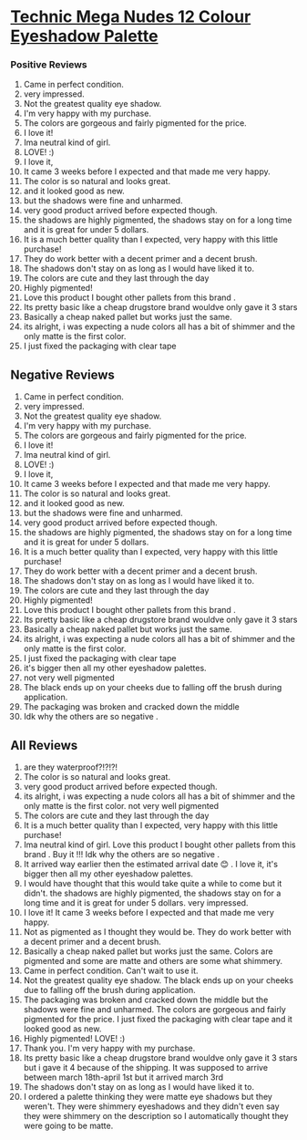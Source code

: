 # [Technic Mega Nudes 12 Colour Eyeshadow Palette](https://products.checkmycream.com/products/Technic-Mega-Nudes-12-Colour-Eyeshadow-Palette.html)

### Positive Reviews

<ol>
      <li>Came in perfect condition.</li>
      <li>very impressed.</li>
      <li>Not the greatest quality eye shadow.</li>
      <li>I&#x27;m very happy with my purchase.</li>
      <li>The colors are gorgeous and fairly pigmented for the price.</li>
      <li>I love it!</li>
      <li>Ima neutral kind of girl.</li>
      <li>LOVE! :)</li>
      <li>I love it,  </li>
      <li>It came 3 weeks before I expected and that made me very happy.</li>
      <li>The color is so natural and looks great.</li>
      <li>and it looked good as new.</li>
      <li>but the shadows were fine and unharmed.</li>
      <li>very good product arrived before expected though.</li>
      <li>the shadows are highly pigmented, the shadows stay on for a long time and it is great for under 5 dollars.</li>
      <li>It is a much better quality than I expected, very happy with this little purchase!</li>
      <li>They do work better with a decent primer and a decent brush.</li>
      <li>The shadows don&#x27;t stay on as long as I would have liked it to.</li>
      <li>The colors are cute and they last through the day</li>
      <li>Highly pigmented!</li>
      <li>Love this product I bought other pallets from this brand .</li>
      <li>Its pretty basic like a cheap drugstore brand wouldve only gave it 3 stars</li>
      <li>Basically a cheap naked pallet but works just the same.</li>
      <li>its alright, i was expecting a nude colors all has a bit of shimmer and the only matte is the first color.</li>
      <li>I just fixed the packaging with clear tape</li>
</ol>


<h2>Negative Reviews</h2>
<ol>
<li> Came in perfect condition.</li>
<li> very impressed.</li>
<li> Not the greatest quality eye shadow.</li>
<li> I&#x27;m very happy with my purchase.</li>
<li> The colors are gorgeous and fairly pigmented for the price.</li>
<li> I love it!</li>
<li> Ima neutral kind of girl.</li>
<li> LOVE! :)</li>
<li> I love it,  </li>
<li> It came 3 weeks before I expected and that made me very happy.</li>
<li> The color is so natural and looks great.</li>
<li> and it looked good as new.</li>
<li> but the shadows were fine and unharmed.</li>
<li> very good product arrived before expected though.</li>
<li> the shadows are highly pigmented, the shadows stay on for a long time and it is great for under 5 dollars.</li>
<li> It is a much better quality than I expected, very happy with this little purchase!</li>
<li> They do work better with a decent primer and a decent brush.</li>
<li> The shadows don&#x27;t stay on as long as I would have liked it to.</li>
<li> The colors are cute and they last through the day</li>
<li> Highly pigmented!</li>
<li> Love this product I bought other pallets from this brand .</li>
<li> Its pretty basic like a cheap drugstore brand wouldve only gave it 3 stars</li>
<li> Basically a cheap naked pallet but works just the same.</li>
<li> its alright, i was expecting a nude colors all has a bit of shimmer and the only matte is the first color.</li>
<li> I just fixed the packaging with clear tape</li>
<li> it&#x27;s bigger then all my other eyeshadow palettes.</li>
<li> not very well pigmented</li>
<li> The black ends up on your cheeks due to falling off the brush during application.</li>
<li> The packaging was broken and cracked down the middle</li>
<li> Idk why the others are so negative .</li>
</ol>

<h2>All Reviews</h2>

<ol>
    <li> are they waterproof?!?!?!</li>
    <li> The color is so natural and looks great.</li>
    <li> very good product arrived before expected though.</li>
    <li> its alright, i was expecting a nude colors all has a bit of shimmer and the only matte is the first color. not very well pigmented</li>
    <li> The colors are cute and they last through the day</li>
    <li> It is a much better quality than I expected, very happy with this little purchase!</li>
    <li> Ima neutral kind of girl. Love this product I bought other pallets from this brand . Buy it !!! Idk why the others are so negative .</li>
    <li> It arrived way earlier then the estimated arrival date 😊 . I love it,  it&#x27;s bigger then all my other eyeshadow palettes.</li>
    <li> I would have thought that this would take quite a while to come but it didn&#x27;t. the shadows are highly pigmented, the shadows stay on for a long time and it is great for under 5 dollars. very impressed.</li>
    <li> I love it! It came 3 weeks before I expected and that made me very happy.</li>
    <li> Not as pigmented as I thought they would be. They do work better with a decent primer and a decent brush.</li>
    <li> Basically a cheap naked pallet but works just the same. Colors are pigmented and some are matte and others are some what shimmery.</li>
    <li> Came in perfect condition. Can&#x27;t wait to use it.</li>
    <li> Not the greatest quality eye shadow. The black ends up on your cheeks due to falling off the brush during application.</li>
    <li> The packaging was broken and cracked down the middle but the shadows were fine and unharmed. The colors are gorgeous and fairly pigmented for the price. I just fixed the packaging with clear tape and it looked good as new.</li>
    <li> Highly pigmented! LOVE! :)</li>
    <li> Thank you. I&#x27;m very happy with my purchase.</li>
    <li> Its pretty basic like a cheap drugstore brand wouldve only gave it 3 stars but i gave it 4 because of the shipping. It was supposed to arrive between march 18th-april 1st but it arrived march 3rd</li>
    <li> The shadows don&#x27;t stay on as long as I would have liked it to.</li>
    <li> I ordered a palette thinking they were matte eye shadows but they weren&#x27;t. They were shimmery eyeshadows and they didn&#x27;t even say they were shimmery on the description so I automatically thought they were going to be matte.</li>
</ol>




